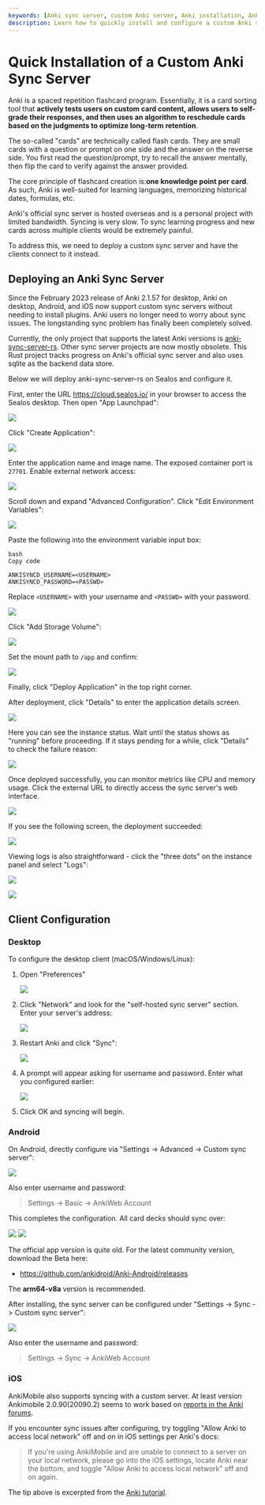 ```yaml
---
keywords: [Anki sync server, custom Anki server, Anki installation, Anki self-hosted, Anki sync setup]
description: Learn how to quickly install and configure a custom Anki sync server using Sealos for seamless syncing across devices.
---
```


# Quick Installation of a Custom Anki Sync Server

Anki is a spaced repetition flashcard program. Essentially, it is a card sorting tool that **actively tests users on
custom card content, allows users to self-grade their responses, and then uses an algorithm to reschedule cards based on
the judgments to optimize long-term retention**.

The so-called "cards" are technically called flash cards. They are small cards with a question or prompt on one side and
the answer on the reverse side. You first read the question/prompt, try to recall the answer mentally, then flip the
card to verify against the answer provided.

The core principle of flashcard creation is:**one knowledge point per card**. As such, Anki is well-suited for learning
languages, memorizing historical dates, formulas, etc.

Anki's official sync server is hosted overseas and is a personal project with limited bandwidth. Syncing is very slow.
To sync learning progress and new cards across multiple clients would be extremely painful.

To address this, we need to deploy a custom sync server and have the clients connect to it instead.

## Deploying an Anki Sync Server

Since the February 2023 release of Anki 2.1.57 for desktop, Anki on desktop, Android, and iOS now support custom sync
servers without needing to install plugins. Anki users no longer need to worry about sync issues. The longstanding sync
problem has finally been completely solved.

Currently, the only project that supports the latest Anki versions
is [anki-sync-server-rs](https://github.com/ankicommunity/anki-sync-server-rs). Other sync server projects are now
mostly obsolete. This Rust project tracks progress on Anki's official sync server and also uses sqlite as the backend
data store.

Below we will deploy anki-sync-server-rs on Sealos and configure it.

First, enter the URL https://cloud.sealos.io/ in your browser to access the Sealos desktop. Then open "App Launchpad":

![](../images/2023-06-26-11-54-EIVahX.jpg)

Click "Create Application":

![](../images/2023-06-26-11-55-NDkuEg.jpg)

Enter the application name and image name. The exposed container port is `27701`. Enable external network access:

![](../images/2023-06-26-11-59-FxJE12.png)

Scroll down and expand "Advanced Configuration". Click "Edit Environment Variables":

![](../images/2023-06-26-12-01-DKect7.png)

Paste the following into the environment variable input box:

```
bash
Copy code

ANKISYNCD_USERNAME=<USERNAME>  
ANKISYNCD_PASSWORD=<PASSWD>
```

Replace `<USERNAME>` with your username and `<PASSWD>` with your password.

![](../images/2023-06-26-12-05-CWczxm.png)

Click "Add Storage Volume":

![](../images/2023-06-26-12-06-lvv6ms.png)

Set the mount path to `/app` and confirm:

![](../images/2023-06-26-12-07-s8W7iu.png)

Finally, click "Deploy Application" in the top right corner.

After deployment, click "Details" to enter the application details screen.

![](../images/2023-06-26-12-09-RslDGj.png)

Here you can see the instance status. Wait until the status shows as "running" before proceeding. If it stays pending
for a while, click "Details" to check the failure reason:

![](../images/2023-06-26-13-09-Vs9ccy.png)

Once deployed successfully, you can monitor metrics like CPU and memory usage. Click the external URL to directly access
the sync server's web interface.

![](../images/2023-06-26-13-09-YFHPYc.png)

If you see the following screen, the deployment succeeded:

![](../images/2023-06-26-13-09-FwsbfW.png)

Viewing logs is also straightforward - click the "three dots" on the instance panel and select "Logs":

![](../images/2023-06-26-13-09-hdHfxP.png)

![](../images/2023-06-26-13-09-nwrxrv.png)

## Client Configuration

### Desktop

To configure the desktop client (macOS/Windows/Linux):

1. Open "Preferences"

   ![](../images/2023-06-26-12-24-QHYKZt.png)

2. Click "Network" and look for the "self-hosted sync server" section. Enter your server's address:

   ![](../images/2023-06-26-12-26-HYOaBJ.png)

3. Restart Anki and click "Sync":

   ![](../images/2023-06-26-12-28-ccnUOj.png)

4. A prompt will appear asking for username and password. Enter what you configured earlier:

   ![](../images/2023-06-26-12-29-z5E9gi.png)

5. Click OK and syncing will begin.

### Android

On Android, directly configure via "Settings -> Advanced -> Custom sync server":

![](../images/2022-04-10-14-31-vrNHJU.png)

Also enter username and password:

> Settings -> Basic -> AnkiWeb Account

This completes the configuration. All card decks should sync over:

![](../images/2022-04-10-14-32-ADfk8T.png)
![](../images/2022-04-10-14-32-1iudM0.png)

The official app version is quite old. For the latest community version, download the Beta here:

- https://github.com/ankidroid/Anki-Android/releases

The **arm64-v8a** version is recommended.

After installing, the sync server can be configured under "Settings -> Sync -> Custom sync server":

![](../images/2023-06-26-12-39-1jsF0t.jpeg)

Also enter the username and password:

> Settings -> Sync -> AnkiWeb Account

### iOS

AnkiMobile also supports syncing with a custom server. At least version Ankimobile 2.0.90(20090.2) seems to work based
on [reports in the Anki forums](https://forums.ankiweb.net/t/ankimobile-self-sync-server-failure-the-one-bundled-in-version-2-1-60-qt6/27862).

If you encounter sync issues after configuring, try toggling "Allow Anki to access local network" off and on in iOS
settings per Anki's docs:

> If you're using AnkiMobile and are unable to connect to a server on your local network, please go into the iOS
> settings, locate Anki near the bottom, and toggle "Allow Anki to access local network" off and on again.

The tip above is excerpted from the [Anki tutorial](https://docs.ankiweb.net/sync-server.html#client-setup).